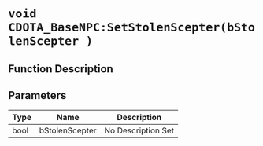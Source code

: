 # `void CDOTA_BaseNPC:SetStolenScepter(bStolenScepter )`
## Function Description

## Parameters
Type|Name|Description
--|--|--
bool|bStolenScepter|No Description Set
